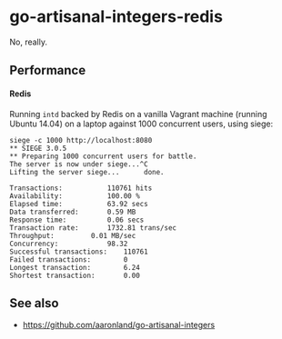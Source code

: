 # go-artisanal-integers-redis

No, really.

## Performance

#### Redis

Running `intd` backed by Redis on a vanilla Vagrant machine (running Ubuntu 14.04) on a laptop against 1000 concurrent users, using siege:

```
siege -c 1000 http://localhost:8080
** SIEGE 3.0.5
** Preparing 1000 concurrent users for battle.
The server is now under siege...^C
Lifting the server siege...      done.

Transactions:			110761 hits
Availability:			100.00 %
Elapsed time:			63.92 secs
Data transferred:		0.59 MB
Response time:			0.06 secs
Transaction rate:		1732.81 trans/sec
Throughput:			0.01 MB/sec
Concurrency:			98.32
Successful transactions:	110761
Failed transactions:		0
Longest transaction:		6.24
Shortest transaction:		0.00
```

## See also

* https://github.com/aaronland/go-artisanal-integers

